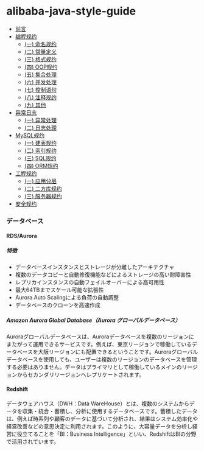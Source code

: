 # alibaba-java-style-guide
* [前言](README.md)
* [编程规约](c1/README.md)
    * [(一) 命名规约](c1/s1.md)
    * [(二) 常量定义](c1/s2.md)
    * [(三) 格式规约](c1/s3.md)
    * [(四) OOP规约](c1/s4.md)
    * [(五) 集合处理](c1/s5.md)
    * [(六) 并发处理](c1/s6.md)
    * [(七) 控制语句](c1/s7.md)
    * [(八) 注释规约](c1/s8.md)
    * [(九) 其他](c1/s9.md)
* [异常日志](c2/README.md)
    * [(一) 异常处理](c2/s1.md)
    * [(二) 日志处理](c2/s2.md)
* [MySQL规约](c3/README.md)
    * [(一) 建表规约](c3/s1.md)
    * [(二) 索引规约](c3/s2.md)
    * [(三) SQL规约](c3/s3.md)
    * [(四) ORM规约](c3/s4.md)
* [工程规约](c4/README.md)
    * [(一) 应用分层](c4/s1.md)
    * [(二) 二方库规约](c4/s2.md)
    * [(三) 服务器规约](c4/s3.md)
* [安全规约](c5/README.md)

### データベース
#### RDS/Aurora
##### 特徴
* データベースインスタンスとストレージが分離したアーキテクチャ
* 複数のデータコピーと自動修復機能などによるストレージの高い耐障害性
* レプリカインスタンスの自動フェイルオーバーによる高可用性
* 最大64TBまでスケール可能な拡張性
* Aurora Auto Scalingによる負荷の自動調整
* データベースのクローンを高速作成
##### Amazon Aurora Global Database（Aurora グローバルデータベース）
Auroraグローバルデータベースは、Auroraデータベースを複数のリージョンにまたがって運用できるサービスです。例えば、東京リージョンで稼働しているデータベースを大阪リージョンにも配置できるということです。Auroraグローバルデータベースを使用しても、ユーザーは複数のリージョンのデータベースを管理する必要はありません。データはプライマリとして稼働しているメインのリージョンからセカンダリリージョンへレプリケートされます。

#### Redshift
データウェアハウス（DWH：Data WareHouse）とは、複数のシステムからデータを収集・統合・蓄積し、分析に使用するデータベースです。蓄積したデータは、例えば時系列や顧客のデータに基づいて分析され、結果はシステム効率化や経営改善などの意思決定に利用されます。このように、大容量データを分析し経営に役立てることを「BI：Business Intelligence」といい、RedshiftはBIの分野で活用されています。
